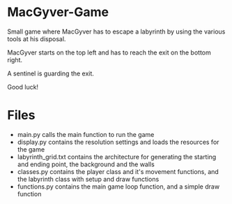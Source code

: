 # MacGyver-Game
Small game where MacGyver has to escape a labyrinth by using the various tools at his disposal.

MacGyver starts on the top left and has to reach the exit on the bottom right.

A sentinel is guarding the exit.

Good luck!

# Files
- main.py calls the main function to run the game
- display.py contains the resolution settings and loads the resources for the game
- labyrinth_grid.txt contains the architecture for generating the starting and ending point, the background and the walls
- classes.py contains the player class and it's movement functions, and the labyrinth class with setup and draw functions
- functions.py contains the main game loop function, and a simple draw function
